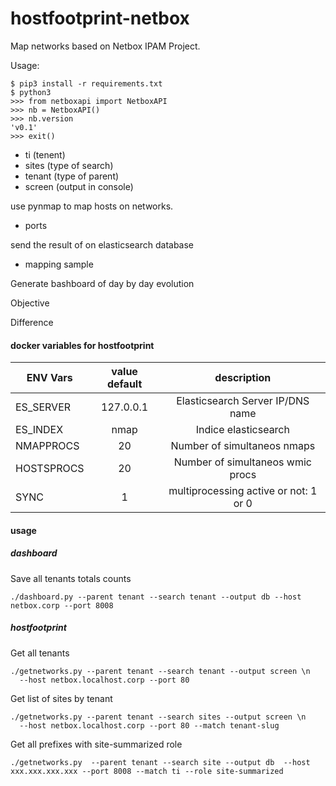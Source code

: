 # hostfootprint-netbox

Map networks based on Netbox IPAM Project.

Usage:
```
$ pip3 install -r requirements.txt
$ python3
>>> from netboxapi import NetboxAPI
>>> nb = NetboxAPI()
>>> nb.version
'v0.1'
>>> exit()
```
* ti (tenent)
* sites (type of search)
* tenant (type of parent)
* screen (output in console)

use pynmap to map hosts on networks.
* ports

send the result of on elasticsearch database
* mapping sample

Generate bashboard of day by day evolution

Objective

Difference

#### docker variables for hostfootprint

| ENV Vars     | value default  | description                           |
|--------------|:--------------:|:-------------------------------------:|
| ES_SERVER    | 127.0.0.1      | Elasticsearch Server IP/DNS name      |   
| ES_INDEX     | nmap	        | Indice elasticsearch                  |
| NMAPPROCS    | 20             | Number of simultaneos nmaps           |
| HOSTSPROCS   | 20             | Number of simultaneos wmic procs      |
| SYNC         | 1              | multiprocessing active or not: 1 or 0 |

#### usage

##### dashboard

Save all tenants totals counts
```
./dashboard.py --parent tenant --search tenant --output db --host netbox.corp --port 8008
```

##### hostfootprint

Get all tenants
```
./getnetworks.py --parent tenant --search tenant --output screen \n
  --host netbox.localhost.corp --port 80 
```

Get list of sites by tenant
```
./getnetworks.py --parent tenant --search sites --output screen \n
  --host netbox.localhost.corp --port 80 --match tenant-slug
```

Get all prefixes with site-summarized role
```
./getnetworks.py  --parent tenant --search site --output db  --host xxx.xxx.xxx.xxx --port 8008 --match ti --role site-summarized
```
